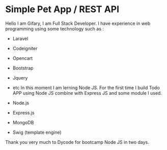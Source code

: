 Simple Pet App / REST API
=========================

Hello I am Gifary, I am Full Stack Developer. I have experience in web programming using some technology such as :
* Laravel
* Codeigniter
* Opencart
* Bootstrap
* Jquery
* etc
In this moment I am lerning Node JS. For the first time I build Todo APP using Node JS combine with Express JS and some module I used.

* Node.js
* Express.js
* MongoDB
* Swig (template engine)

Thank you very much to Dycode for bootcamp Node JS in two days.
```
